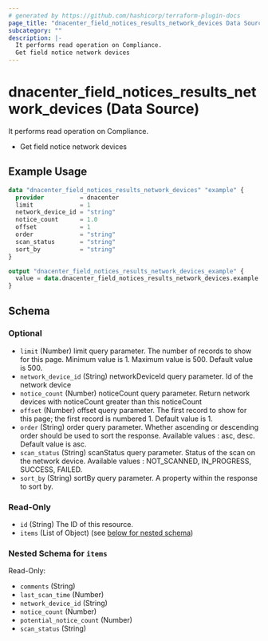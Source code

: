 ```yaml
---
# generated by https://github.com/hashicorp/terraform-plugin-docs
page_title: "dnacenter_field_notices_results_network_devices Data Source - terraform-provider-dnacenter"
subcategory: ""
description: |-
  It performs read operation on Compliance.
  Get field notice network devices
---
```


# dnacenter_field_notices_results_network_devices (Data Source)

It performs read operation on Compliance.

- Get field notice network devices

## Example Usage

```terraform
data "dnacenter_field_notices_results_network_devices" "example" {
  provider          = dnacenter
  limit             = 1
  network_device_id = "string"
  notice_count      = 1.0
  offset            = 1
  order             = "string"
  scan_status       = "string"
  sort_by           = "string"
}

output "dnacenter_field_notices_results_network_devices_example" {
  value = data.dnacenter_field_notices_results_network_devices.example.items
}
```

<!-- schema generated by tfplugindocs -->
## Schema

### Optional

- `limit` (Number) limit query parameter. The number of records to show for this page. Minimum value is 1. Maximum value is 500. Default value is 500.
- `network_device_id` (String) networkDeviceId query parameter. Id of the network device
- `notice_count` (Number) noticeCount query parameter. Return network devices with noticeCount greater than this noticeCount
- `offset` (Number) offset query parameter. The first record to show for this page; the first record is numbered 1. Default value is 1.
- `order` (String) order query parameter. Whether ascending or descending order should be used to sort the response. Available values : asc, desc. Default value is asc.
- `scan_status` (String) scanStatus query parameter. Status of the scan on the network device. Available values : NOT_SCANNED, IN_PROGRESS, SUCCESS, FAILED.
- `sort_by` (String) sortBy query parameter. A property within the response to sort by.

### Read-Only

- `id` (String) The ID of this resource.
- `items` (List of Object) (see [below for nested schema](#nestedatt--items))

<a id="nestedatt--items"></a>
### Nested Schema for `items`

Read-Only:

- `comments` (String)
- `last_scan_time` (Number)
- `network_device_id` (String)
- `notice_count` (Number)
- `potential_notice_count` (Number)
- `scan_status` (String)

